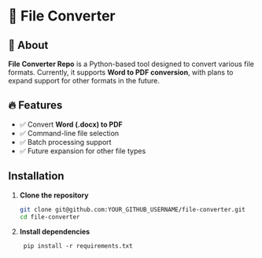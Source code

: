 # 📄 File Converter

## 🚀 About
**File Converter Repo** is a Python-based tool designed to convert various file formats. Currently, it supports **Word to PDF conversion**, with plans to expand support for other formats in the future.

## 🔥 Features
- ✅ Convert **Word (.docx) to PDF**
- ✅ Command-line file selection
- ✅ Batch processing support
- ✅ Future expansion for other file types

## Installation
1. **Clone the repository**  
   ```bash
   git clone git@github.com:YOUR_GITHUB_USERNAME/file-converter.git
   cd file-converter
   
2. **Install dependencies**
   ```
    pip install -r requirements.txt
